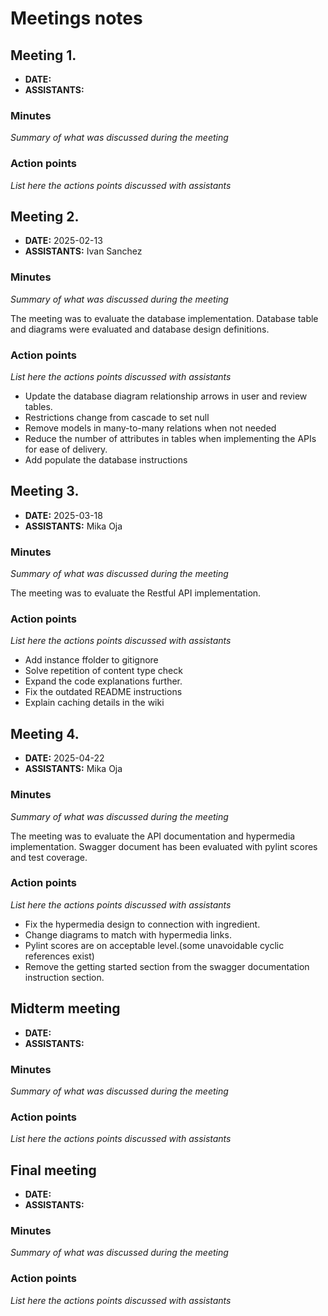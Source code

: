 # Meetings notes

## Meeting 1.
* **DATE:**
* **ASSISTANTS:**

### Minutes
*Summary of what was discussed during the meeting*

### Action points
*List here the actions points discussed with assistants*




## Meeting 2.
* **DATE:** 2025-02-13
* **ASSISTANTS:** Ivan Sanchez

### Minutes
*Summary of what was discussed during the meeting*

The meeting was to evaluate the database implementation. Database table and diagrams were evaluated and database design definitions.

### Action points
*List here the actions points discussed with assistants*
- Update the database diagram relationship arrows in user and review tables.
- Restrictions change from cascade to set null
- Remove models in many-to-many relations when not needed
- Reduce the number of attributes in tables when implementing the APIs for ease of delivery.
- Add populate the database instructions 




## Meeting 3.
* **DATE:** 2025-03-18
* **ASSISTANTS:** Mika Oja

### Minutes
*Summary of what was discussed during the meeting*

The meeting was to evaluate the Restful API implementation. 

### Action points
*List here the actions points discussed with assistants*
- Add instance ffolder to gitignore
- Solve repetition of content type check
- Expand the code explanations further.
- Fix the outdated README instructions
- Explain caching details in the wiki




## Meeting 4.
* **DATE:** 2025-04-22
* **ASSISTANTS:** Mika Oja

### Minutes
*Summary of what was discussed during the meeting*

The meeting was to evaluate the API documentation and hypermedia implementation. Swagger document has been evaluated with pylint scores and test coverage.

### Action points
*List here the actions points discussed with assistants*
- Fix the hypermedia design to connection with ingredient.
- Change diagrams to match with hypermedia links.
- Pylint scores are on acceptable level.(some unavoidable cyclic references exist)
- Remove the getting started section from the swagger documentation instruction section.


## Midterm meeting
* **DATE:**
* **ASSISTANTS:**

### Minutes
*Summary of what was discussed during the meeting*

### Action points
*List here the actions points discussed with assistants*




## Final meeting
* **DATE:**
* **ASSISTANTS:**

### Minutes
*Summary of what was discussed during the meeting*

### Action points
*List here the actions points discussed with assistants*





